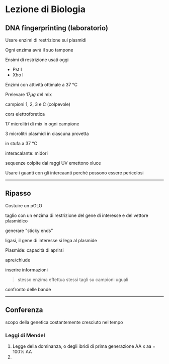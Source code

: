 # Lezione di Biologia
## DNA fingerprinting (laboratorio)

Usare enzimi di restrizione sui plasmidi

Ogni enzima avrà il suo tampone

Ensimi di restrizione usati oggi

- Pst I
- Xho I

Enzimi con attività ottimale a 37 °C

Prelevare $17\mu g$ del mix

campioni 
1, 2, 3   e C (colpevole)

cors elettroforetica

17 microlitri di mix in ogni campione

3 microlitri plasmidi  in ciascuna provetta

in stufa a 37 °C


interacalante: midori


sequenze colpite dai raggi UV emettono  xluce


Usare i guanti con gli intercaanti perchè possono essere pericolosi

---

## Ripasso


Costuire un pGLO

taglio con un enzima di restrizione del gene di interesse e del vettore plasmidico

generare "sticky ends"

ligasi, il gene di interesse si lega al plasmide

Plasmide: capacità di aprirsi

apre/chiude

inserire informazioni


> stesso enzima effettua stessi tagli su campioni uguali

confronto delle bande


--- 
## Conferenza


scopo della genetica costantemente cresciuto nel tempo


### Leggi di Mendel

1. Legge della dominanza, o degli ibridi di prima generazione
AA x aa = 100% AA
2. 
<!--stackedit_data:
eyJoaXN0b3J5IjpbMTU4NTkyNjUzNiwtNjUyOTUxNDc5LDg4Nz
c4NzAwMCwtMTQxNTkyMzYwNyw3MDkxNDIzOTZdfQ==
-->
